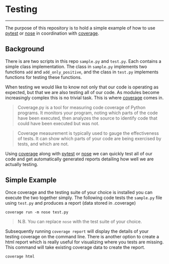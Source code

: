 # Testing
<hr>

The purpose of this repository is to hold a simple example of how to use [pytest](http://doc.pytest.org/en/latest/) or [nose](http://nose.readthedocs.io/en/latest/index.html) in coordination with [coverage](https://coverage.readthedocs.io/en/coverage-4.3.4/index.html).

## Background

There is are two scripts in this repo `sample.py` and `test.py`. Each contains a simple class implementation. The class in `sample.py` implements two functions `add` and `add_only_positive`, and the class in `test.py` implements functions for testing these functions.

When testing we would like to know not only that our code is operating as expected, but that we are also testing all of our code. As modules become increasingly complex this is no trivial task. This is where [coverage](https://coverage.readthedocs.io/en/coverage-4.3.4/index.html) comes in.

>Coverage.py is a tool for measuring code coverage of Python programs. It monitors your program, noting which parts of the code have been executed, then analyzes the source to identify code that could have been executed but was not.

>Coverage measurement is typically used to gauge the effectiveness of tests. It can show which parts of your code are being exercised by tests, and which are not.

Using [coverage](https://coverage.readthedocs.io/en/coverage-4.3.4/index.html) along with [pytest](http://doc.pytest.org/en/latest/) or [nose](http://nose.readthedocs.io/en/latest/index.html) we can quickly test all of our code and get automatically generated reports detailing how well we are actually testing. 

## Simple Example

Once coverage and the testing suite of your choice is installed you can execute the two together simply. The following code tests the `sample.py` file using `test.py` and produces a report (data stored in .coverage)

`coverage run -m nose test.py`

> N.B. You can replace `nose` with the test suite of your choice.

Subsequently running `coverage report` will display the details of your testing coverage on the command line. There is another option to create a html report which is really useful for visualizing where you tests are missing. This command will take existing coverage data to create the report.

`coverage html`
